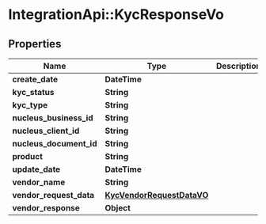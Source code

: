 # IntegrationApi::KycResponseVo

## Properties
Name | Type | Description | Notes
------------ | ------------- | ------------- | -------------
**create_date** | **DateTime** |  | [optional] 
**kyc_status** | **String** |  | [optional] 
**kyc_type** | **String** |  | [optional] 
**nucleus_business_id** | **String** |  | [optional] 
**nucleus_client_id** | **String** |  | [optional] 
**nucleus_document_id** | **String** |  | [optional] 
**product** | **String** |  | [optional] 
**update_date** | **DateTime** |  | [optional] 
**vendor_name** | **String** |  | [optional] 
**vendor_request_data** | [**KycVendorRequestDataVO**](KycVendorRequestDataVO.md) |  | [optional] 
**vendor_response** | **Object** |  | [optional] 



